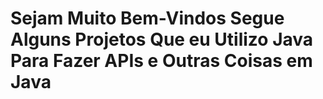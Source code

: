 # Sejam Muito Bem-Vindos Segue Alguns Projetos Que eu Utilizo Java Para Fazer APIs e Outras Coisas em Java
